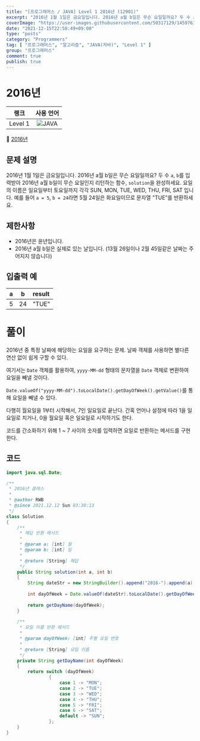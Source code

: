 ```yaml
---
title: "[프로그래머스 / JAVA] Level 1 2016년 (12901)"
excerpt: "2016년 1월 1일은 금요일입니다. 2016년 a월 b일은 무슨 요일일까요? 두 수 a, b를 입력받아 2016년 a월 b일이 무슨 요일인지 리턴하는 함수, solution을 완성하세요. 요일의 이름은 일요일부터 토요일까지 각각 SUN, MON, TUE, WED, THU, FRI, SAT 입니다. 예를 들어 a = 5, b = 24라면 5월 24일은 화요일이므로 문자열 \"TUE\"를 반환하세요."
coverImage: "https://user-images.githubusercontent.com/50317129/145976356-6b5d1430-31c0-4c34-829e-6be8f747ab19.png"
date: "2021-12-15T22:58:49+09:00"
type: "posts"
category: "Programmers"
tag: [ "프로그래머스", "알고리즘", "JAVA(자바)", "Level 1" ]
group: "프로그래머스"
comment: true
publish: true
---
```


# 2016년

|  랭크   |                                                      사용 언어                                                      |
| :-----: | :-----------------------------------------------------------------------------------------------------------------: |
| Level 1 | ![JAVA](https://shields.io/badge/java-JDK%2011-lightgray?logo=java&style=plastic&logoColor=white&labelColor=orange) |

🔗 [2016년](https://programmers.co.kr/learn/courses/30/lessons/12901)





## 문제 설명

2016년 1월 1일은 금요일입니다. 2016년 a월 b일은 무슨 요일일까요? 두 수 `a`, `b`를 입력받아 2016년 a월 b일이 무슨 요일인지 리턴하는 함수, `solution`을 완성하세요. 요일의 이름은 일요일부터 토요일까지 각각 SUN, MON, TUE, WED, THU, FRI, SAT 입니다. 예를 들어 `a = 5`, `b = 24`라면 5월 24일은 화요일이므로 문자열 "TUE"를 반환하세요.





## 제한사항

* 2016년은 윤년입니다.
* 2016년 a월 b일은 실제로 있는 날입니다. (13월 26일이나 2월 45일같은 날짜는 주어지지 않습니다)





## 입출력 예

|   a   |   b   | result |
| :---: | :---: | :----- |
|   5   |  24   | "TUE"  |










# 풀이

2016년 중 특정 날짜에 해당하는 요일을 요구하는 문제. 날짜 객체를 사용하면 별다른 연산 없이 쉽게 구할 수 있다.

여기서는 `Date` 객체를 활용하여, `yyyy-MM-dd` 형태의 문자열을 `Date` 객체로 변환하여 요일을 빼낼 것이다.

`Date.valueOf("yyyy-MM-dd").toLocalDate().getDayOfWeek().getValue()`를 통해 요일을 빼낼 수 있다.

다행히 월요일을 1부터 시작해서, 7인 일요일로 끝난다. 간혹 언어나 설정에 따라 1을 일요일로 치거나, 0을 월요일 혹은 일요일로 시작하기도 한다.

코드를 간소화하기 위해 1 ~ 7 사이의 숫자를 입력하면 요일로 반환하는 메서드를 구현한다.





## 코드

``` java
import java.sql.Date;

/**
 * 2016년 클래스
 *
 * @author RWB
 * @since 2021.12.12 Sun 03:38:13
 */
class Solution
{
	/**
	 * 해답 반환 메서드
	 *
	 * @param a: [int] 월
	 * @param b: [int] 일
	 *
	 * @return [String] 해답
	 */
	public String solution(int a, int b)
	{
		String dateStr = new StringBuilder().append("2016-").append(a).append("-").append(b).toString();
		
		int dayOfWeek = Date.valueOf(dateStr).toLocalDate().getDayOfWeek().getValue();
		
		return getDayName(dayOfWeek);
	}
	
	/**
	 * 요일 이름 반환 메서드
	 *
	 * @param dayOfWeek: [int] 주별 요일 번호
	 *
	 * @return [String] 요일 이름
	 */
	private String getDayName(int dayOfWeek)
	{
		return switch (dayOfWeek)
				{
					case 1 -> "MON";
					case 2 -> "TUE";
					case 3 -> "WED";
					case 4 -> "THU";
					case 5 -> "FRI";
					case 6 -> "SAT";
					default -> "SUN";
				};
	}
}
```